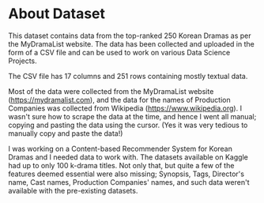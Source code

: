 # About Dataset
This dataset contains data from the top-ranked 250 Korean Dramas as per the MyDramaList website. The data has been collected and uploaded in the form of a CSV file and can be used to work on various Data Science Projects. 

The CSV file has 17 columns and 251 rows containing mostly textual data.  

Most of the data were collected from the MyDramaList website (https://mydramalist.com), and the data for the names of Production Companies was collected from Wikipedia (https://www.wikipedia.org). I wasn't sure how to scrape the data at the time, and hence I went all manual; copying and pasting the data using the cursor. (Yes it was very tedious to manually copy and paste the data!)

I was working on a Content-based Recommender System for Korean Dramas and I needed data to work with. The datasets available on Kaggle had up to only 100 k-drama titles. Not only that, but quite a few of the features deemed essential were also missing; Synopsis, Tags, Director's name, Cast names, Production Companies' names, and such data weren't available with the pre-existing datasets.
 
  
                                      
 

